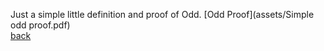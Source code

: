 Just a simple little definition and proof of Odd. 
[Odd Proof](assets/Simple odd proof.pdf) <br/>
[back](./)
